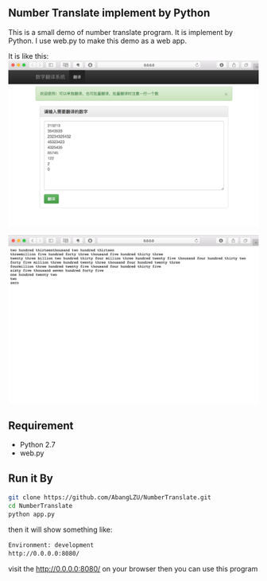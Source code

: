 ## Number Translate implement by Python
This is a small demo of number translate program. It is implement by Python. I use web.py to make this demo as a web app.

It is like this:
![](image/1.png)


![](image/2.png)

## Requirement
* Python 2.7
* web.py

## Run it By

```sh
git clone https://github.com/AbangLZU/NumberTranslate.git
cd NumberTranslate
python app.py
```

then it will show something like:
```sh
Environment: development
http://0.0.0.0:8080/
```

visit the http://0.0.0.0:8080/ on your browser then you can use this 
program
